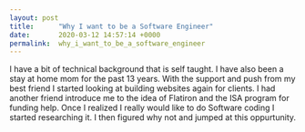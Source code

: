 ```yaml
---
layout: post
title:      "Why I want to be a Software Engineer"
date:       2020-03-12 14:57:14 +0000
permalink:  why_i_want_to_be_a_software_engineer
---
```



I have a bit of technical background that is self taught. I have also been a stay at home mom for the past 13 years. With the support and push from my best friend I started looking at building websites again for clients. I had another friend introduce me to the idea of Flatiron and the ISA program for funding help. Once I realized I really would like to do Software coding I started researching it. I then figured why not and jumped at this oppurtunity. 
